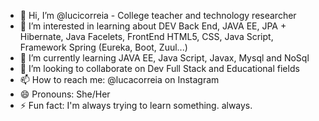 - 👋 Hi, I’m @lucicorreia - College teacher and technology researcher
- 👀 I’m interested in learning about DEV Back End, JAVA EE, JPA + Hibernate, Java Facelets, FrontEnd HTML5, CSS, Java Script, Framework Spring (Eureka, Boot, Zuul...)
- 🌱 I’m currently learning JAVA EE, Java Script, Javax, Mysql and NoSql
- 💞️ I’m looking to collaborate on Dev Full Stack and Educational fields
- 📫 How to reach me: @lucacorreia on Instagram 
- 😄 Pronouns: She/Her 
- ⚡ Fun fact: I'm always trying to learn something. always.

<!---
lucicorreia/lucicorreia is a ✨ special ✨ repository because its `README.md` (this file) appears on your GitHub profile.
You can click the Preview link to take a look at your changes.
--->
